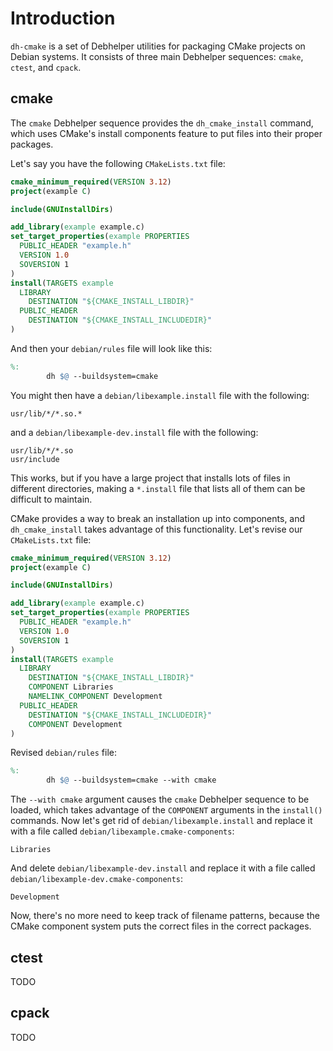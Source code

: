 Introduction
============

`dh-cmake` is a set of Debhelper utilities for packaging CMake projects on
Debian systems. It consists of three main Debhelper sequences: `cmake`,
`ctest`, and `cpack`.

cmake
-----

The `cmake` Debhelper sequence provides the `dh_cmake_install` command, which
uses CMake's install components feature to put files into their proper
packages.

Let's say you have the following `CMakeLists.txt` file:

```cmake
cmake_minimum_required(VERSION 3.12)
project(example C)

include(GNUInstallDirs)

add_library(example example.c)
set_target_properties(example PROPERTIES
  PUBLIC_HEADER "example.h"
  VERSION 1.0
  SOVERSION 1
)
install(TARGETS example
  LIBRARY
    DESTINATION "${CMAKE_INSTALL_LIBDIR}"
  PUBLIC_HEADER
    DESTINATION "${CMAKE_INSTALL_INCLUDEDIR}"
)
```

And then your `debian/rules` file will look like this:

```makefile
%:
        dh $@ --buildsystem=cmake
```

You might then have a `debian/libexample.install` file with the following:

```
usr/lib/*/*.so.*
```

and a `debian/libexample-dev.install` file with the following:

```
usr/lib/*/*.so
usr/include
```

This works, but if you have a large project that installs lots of files in
different directories, making a `*.install` file that lists all of them can be
difficult to maintain.

CMake provides a way to break an installation up into components, and
`dh_cmake_install` takes advantage of this functionality. Let's revise our
`CMakeLists.txt` file:

```cmake
cmake_minimum_required(VERSION 3.12)
project(example C)

include(GNUInstallDirs)

add_library(example example.c)
set_target_properties(example PROPERTIES
  PUBLIC_HEADER "example.h"
  VERSION 1.0
  SOVERSION 1
)
install(TARGETS example
  LIBRARY
    DESTINATION "${CMAKE_INSTALL_LIBDIR}"
    COMPONENT Libraries
    NAMELINK_COMPONENT Development
  PUBLIC_HEADER
    DESTINATION "${CMAKE_INSTALL_INCLUDEDIR}"
    COMPONENT Development
)
```

Revised `debian/rules` file:

```makefile
%:
        dh $@ --buildsystem=cmake --with cmake
```

The `--with cmake` argument causes the `cmake` Debhelper sequence to be loaded,
which takes advantage of the `COMPONENT` arguments in the `install()` commands.
Now let's get rid of `debian/libexample.install` and replace it with a file
called `debian/libexample.cmake-components`:

```
Libraries
```

And delete `debian/libexample-dev.install` and replace it with a file called
`debian/libexample-dev.cmake-components`:

```
Development
```

Now, there's no more need to keep track of filename patterns, because the CMake
component system puts the correct files in the correct packages.

ctest
-----
TODO

cpack
-----
TODO
